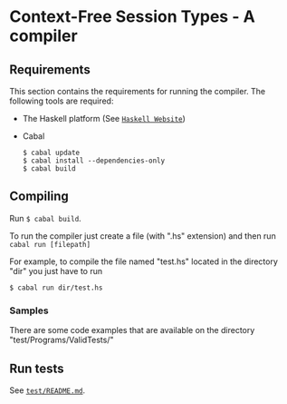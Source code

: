 # Context-Free Session Types - A compiler

## Requirements

This section contains the requirements for running the compiler.
The following tools are required:

  * The Haskell platform (See [`Haskell Website`](https://www.haskell.org/platform/))
  * Cabal

    ```
    $ cabal update
    $ cabal install --dependencies-only
    $ cabal build
    ```

## Compiling

Run ``` $ cabal build ```.

To run the compiler just create a file (with ".hs" extension) and then run ``` cabal run [filepath] ```

For example, to compile the file named "test.hs" located in the directory "dir" you just have to run
```
$ cabal run dir/test.hs
```

### Samples
There are some code examples that are available on the directory "test/Programs/ValidTests/"

## Run tests

See [`test/README.md`](test/README.md).
